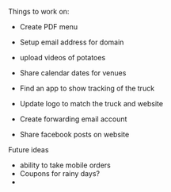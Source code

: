 Things to work on:
* Create PDF menu 
* Setup email address for domain
* upload videos of potatoes
* Share calendar dates for venues

* Find an app to show tracking of the truck
* Update logo to match the truck and website
* Create forwarding email account
* Share facebook posts on website


Future ideas
* ability to take mobile orders
* Coupons for rainy days?
* 